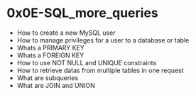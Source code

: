 # 0x0E-SQL_more_queries

- How to create a new MySQL user
- How to manage privileges for a user to a database or table
- Whats a PRIMARY KEY
- Whats a FOREIGN KEY
- How to use NOT NULL and UNIQUE constraints
- How to retrieve datas from multiple tables in one request
- What are subqueries
- What are JOIN and UNION
